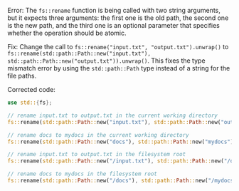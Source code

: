 
Error: The `fs::rename` function is being called with two string arguments, but it expects three arguments: the first one is the old path, the second one is the new path, and the third one is an optional parameter that specifies whether the operation should be atomic.

Fix: Change the call to `fs::rename("input.txt", "output.txt").unwrap()` to `fs::rename(std::path::Path::new("input.txt"), std::path::Path::new("output.txt")).unwrap()`. This fixes the type mismatch error by using the `std::path::Path` type instead of a string for the file paths.

Corrected code:
```rs
use std::{fs};

// rename input.txt to output.txt in the current working directory
fs::rename(std::path::Path::new("input.txt"), std::path::Path::new("output.txt")).unwrap();

// rename docs to mydocs in the current working directory
fs::rename(std::path::Path::new("docs"), std::path::Path::new("mydocs")).unwrap();

// rename input.txt to output.txt in the filesystem root
fs::rename(std::path::Path::new("/input.txt"), std::path::Path::new("/output.txt")).unwrap();

// rename docs to mydocs in the filesystem root
fs::rename(std::path::Path::new("/docs"), std::path::Path::new("/mydocs")).unwrap();
```
